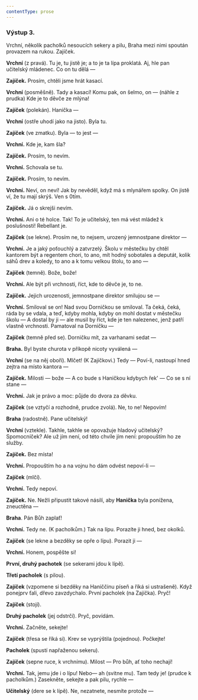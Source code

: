 ```yaml
---
contentType: prose
---
```


### Výstup 3.

Vrchní, několik pacholků nesoucích sekery a pilu, Braha mezi nimi spoután provazem na rukou. Zajíček.

**Vrchní** (z pravá). Tu je, tu jistě je; a to je ta lípa proklatá. Aj, hle pan učitelský mládenec. Co on tu dělá —

**Zajíček.** Prosím, chtěli jsme hrát kasací. 

**Vrchní** (posměšně). Tady a kasací! Komu pak, on šelmo, on — (náhle z prudka) Kde je to děvče ze mlýna! 

**Zajíček** (polekán). Hanička — 

**Vrchní** (ostře uhodí jako na jisto). Byla tu. 

**Zajíček** (ve zmatku). Byla — to jest — 

**Vrchní.** Kde je, kam šla? 

**Zajíček.** Prosím, to nevím. 

**Vrchní.** Schovala se tu. 

**Zajíček.** Prosím, to nevím.

**Vrchní.** Neví, on neví! Jak by nevěděl, když má s mlynářem spolky. On jistě ví, že tu mají skrýš. Ven s 0tím.

**Zajíček.** Já o skrejši nevím.

**Vrchní.** Ani o té holce. Tak! To je učitelský, ten má vést mládež k poslušnosti! Rebellant je.

**Zajíček** (se lekne). Prosím ne, to nejsem, urozený jemnostpane direktor —

**Vrchní.** Je a jaký poťouchlý a zatvrzelý. Školu v městečku by chtěl kantorem být a regentem chori, to ano, mít hodný sobotales a deputát, kolik sáhů drev a koledy, to ano a k tomu velkou štolu, to ano —

**Zajíček** (temně). Bože, bože!

**Vrchní.** Ale být při vrchnosti, říct, kde to děvče je, to ne.

**Zajíček.** Jejich urozenosti, jemnostpane direktor smilujou se —

**Vrchní.** Smiloval se on! Nad svou Dorničkou se smiloval. Ta čeká, čeká, ráda by se vdala, a teď, kdyby mohla, kdyby on mohl dostat v městečku školu — A dostal by ji — ale musil by říct, kde je ten nalezenec, jenž patří vlastně vrchnosti. Pamatoval na Dorničku —

**Zajíček** (temně před se). Dorničku mít, za varhanami sedat —

**Braha.** Byl byste churota v příkopě nicoty vyválená —

**Vrchní** (se na něj oboří). Mlčet! (K Zajíčkovi.) Tedy — Poví-li, nastoupí hned zejtra na místo kantora —

**Zajíček.** Milosti — bože — A co bude s Haničkou kdybych řek' — Co se s ní stane —

**Vrchní.** Jak je právo a moc: půjde do dvora za děvku.

**Zajíček** (se vztyčí a rozhodně, prudce zvolá). Ne, to ne! Nepovím!

**Braha** (radostně). Pane učitelský!

**Vrchní** (vztekle). Takhle, takhle se opovažuje hladový učitelský? Spomocníček? Ale už jím není, od této chvíle jím není: propouštím ho ze služby.

**Zajíček.** Bez místa!

**Vrchní.** Propouštím ho a na vojnu ho dám odvést nepoví-li —

**Zajíček** (mlčí). 

**Vrchní.** Tedy nepoví.

**Zajíček.** Ne. Nežli připustit takové násilí, aby **Hanička** byla ponížena, zneuctěna — 

**Braha**. Pán Bůh zaplať!

**Vrchní.** Tedy ne. (K pacholkům.) Tak na lípu. Porazíte ji hned, bez okolků.

**Zajíček** (se lekne a bezděky se opře o lípu). Porazit ji —

**Vrchní.** Honem, pospěšte si!

**První, druhý pachotek** (se sekerami jdou k lípě). 

**Třetí pacholek** (s pilou).

**Zajíček** (vzpomene si bezděky na Haniččinu píseň a říká si ustrašeně). Když ponejprv ťali, dřevo zavzdychalo. První pacholek (na Zajíčka). Pryč! 

**Zajíček** (stojí).

**Druhý pacholek** (jej odstrčí). Pryč, povídám. 

**Vrchní.** Začněte, sekejte!

**Zajíček** (třesa se říká si). Krev se vyprýštila (pojednou). Počkejte!

**Pacholek** (spustí napřaženou sekeru).

**Zajíček** (sepne ruce, k vrchnímu). Milost — Pro bůh, ať toho nechají!

**Vrchní.** Tak, jemu jde i o lípu! Nebo— ah (svitne mu). Tam tedy je! (prudce k pacholkům.) Zasekněte, sekejte a pak pilu, rychle —

**Učitelský** (dere se k lípě). Ne, nezatnete, nesmíte protože —
